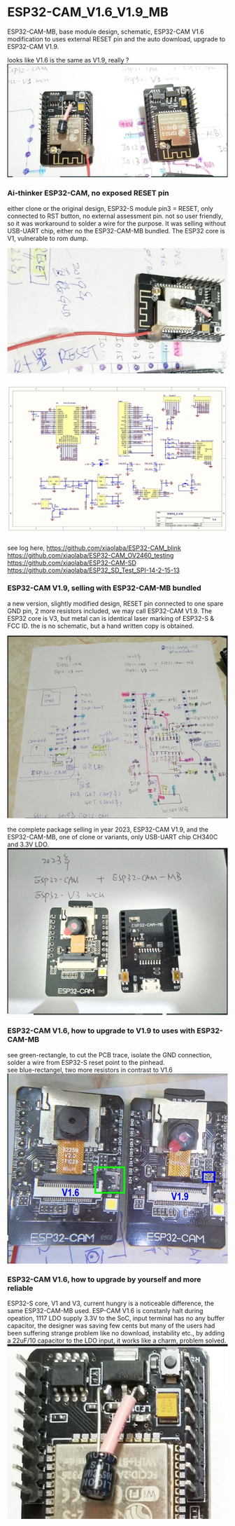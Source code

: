# ESP32-CAM_V1.6_V1.9_MB
ESP32-CAM-MB, base module design, schematic, ESP32-CAM V1.6 modification to uses external RESET pin and the auto download, upgrade to ESP32-CAM V1.9.  

looks like V1.6 is the same as V1.9, really ?  
![ESP32-CAM_V1.6_V1.9_ESP32-S_CAN.JPG](ESP32-CAM_V1.6_V1.9_ESP32-S_CAN.JPG)  


### Ai-thinker ESP32-CAM, no exposed RESET pin  
either clone or the original design, ESP32-S module pin3 = RESET, only connected to RST button, no external assessment pin. not so user friendly, so it was workaround to solder a wire for the purpose. It was selling without USB-UART chip, either no the ESP32-CAM-MB bundled. The ESP32 core is V1, vulnerable to rom dump.  

![ESP32-CAM_V1.6_no_reset_pin.JPG](ESP32-CAM_V1.6_no_reset_pin.JPG)  

![ESP32-CAM_V1.6_SCHEMATIC.jpg](ESP32-CAM_V1.6_SCHEMATIC.jpg)  

see log here, 
https://github.com/xiaolaba/ESP32-CAM_blink  
https://github.com/xiaolaba/ESP32-CAM_OV2460_testing  
https://github.com/xiaolaba/ESP32-CAM-SD  
https://github.com/xiaolaba/ESP32_SD_Test_SPI-14-2-15-13  



### ESP32-CAM V1.9, selling with ESP32-CAM-MB bundled  
a new version, slightly modified design, RESET pin connected to one spare GND pin, 2 more resistors included, we may call ESP32-CAM V1.9. The ESP32 core is V3, but metal can is identical laser marking of ESP32-S & FCC ID. the is no schematic, but a hand written copy is obtained.

![ESP32-CAM_V1.9_schematic.JPG](ESP32-CAM_V1.9_schematic.JPG)  


the complete package selling in year 2023, ESP32-CAM V1.9, and the ESP32-CAM-MB, one of clone or variants, only USB-UART chip CH340C and 3.3V LDO.  
![ESP32-CAM_V1.9_MB.JPG](ESP32-CAM_V1.9_MB.JPG)  


### ESP32-CAM V1.6, how to upgrade to V1.9 to uses with ESP32-CAM-MB
see green-rectangle, to cut the PCB trace, isolate the GND connection, solder a wire from ESP32-S reset point to the pinhead.  
see blue-rectangel, two more resistors in contrast to V1.6  
![ESP32-CAM_V1.6_V1.9_modification.JPG](ESP32-CAM_V1.6_V1.9_modification.JPG)  


### ESP32-CAM V1.6, how to upgrade by yourself and more reliable  
ESP32-S core, V1 and V3, current hungry is a noticeable difference, the same ESP32-CAM-MB used. ESP-CAM V1.6 is constanly halt during opeation, 1117 LDO supply 3.3V to the SoC, input terminal has no any buffer capacitor, the designer was saving few cents but many of the users had been suffering strange problem like no download, instability etc., by adding a 22uF/10 capacitor to the LDO input, it works like a charm, problem solved.
![ESP32-CAM_V1.6_upgrade_LDO.JPG](ESP32-CAM_V1.6_upgrade_LDO.JPG)  

